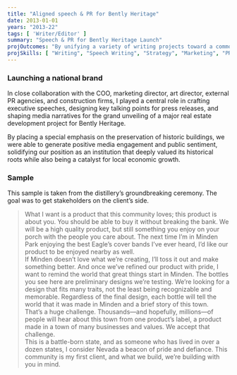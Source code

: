 ```yaml
---
title: "Aligned speech & PR for Bently Heritage"
date: 2013-01-01
years: "2013-22"
tags: [ 'Writer/Editor' ]
summary: "Speech & PR for Bently Heritage Launch"
projOutcomes: "By unifying a variety of writing projects toward a common goal, I was able to help a company build goodwill and achieve long-term goals."
projSkills: [ "Writing", "Speech Writing", "Strategy", "Marketing", "PR" ]
---
```


### Launching a national brand

In close collaboration with the COO, marketing director, art director, external PR agencies, and construction firms, I played a central role in crafting executive speeches, designing key talking points for press releases, and shaping media narratives for the grand unveiling of a major real estate development project for Bently Heritage.

By placing a special emphasis on the preservation of historic buildings, we were able to generate positive media engagement and public sentiment, solidifying our position as an institution that deeply valued its historical roots while also being a catalyst for local economic growth.

### Sample

This sample is taken from the distillery&rsquo;s groundbreaking ceremony. The goal was to get stakeholders on the client&rsquo;s side. 

> What I want is a product that this community loves; this product is about you. You should be able to buy it without breaking the bank. We will be a high quality product, but still something you enjoy on your porch with the people you care about. The next time I’m in Minden Park enjoying the best Eagle’s cover bands I’ve ever heard, I’d like our product to be enjoyed nearby as well.   
> If Minden doesn’t love what we’re creating, I’ll toss it out and make something better. And once we’ve refined our product with pride, I want to remind the world that great things start in Minden. 
> The bottles you see here are preliminary designs we’re testing. We’re looking for a design that fits many traits, not the least being recognizable and memorable. 
> Regardless of the final design, each bottle will tell the world that it was made in Minden and a brief story of this town.  
> That’s a huge challenge. Thousands—and hopefully, millions—of people will hear about this town from one product’s label, a product made in a town of many businesses and values. We accept that challenge.   
> This is a battle-born state, and as someone who has lived in over a dozen states, I consider Nevada a beacon of pride and defiance. This community is my first client, and what we build, we’re building with you in mind. 
